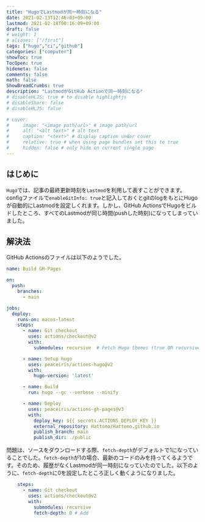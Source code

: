 ```yaml
---
title: "HugoでLastmodが同一時刻になる"
date: 2021-02-13T12:46:03+09:00
lastmod: 2021-02-18T00:16:09+09:00
draft: false
# weight: 1
# aliases: ["/first"]
tags: ["hugo","ci","github"]
categories: ["computer"]
showToc: true
TocOpen: true
hidemeta: false
comments: false
math: false
ShowBreadCrumbs: true
description: "LastmodがGitHub Actionで同一時刻になる"
# disableHLJS: true # to disable highlightjs
# disableShare: false
# disableHLJS: false

# cover:
#     image: "<image path/url>" # image path/url
#     alt: "<alt text>" # alt text
#     caption: "<text>" # display caption under cover
#     relative: true # when using page bundles set this to true
#     hidden: false # only hide on current single page
---
```

## はじめに
`Hugo`では、記事の最終更新時刻を`Lastmod`を利用して表すことができます。configファイルで`enableGitInfo: true`と記入しておくとgitのlogをもとにHugoが自動的にLastmodを設定しくれます。しかし、GitHub ActionsでHugoをビルドしたところ、すべてのLastmodが同じ時間(pushした時刻)になってしまっていました。

## 解決法
GitHub Actionsのファイルは以下のようでした。
```yml
name: Build GH-Pages

on:
  push:
    branches:
      - main

jobs:
  deploy:
    runs-on: macos-latest
    steps:
      - name: Git checkout
        uses: actions/checkout@v2
        with:
          submodules: recursive  # Fetch Hugo themes (true OR recursive)

      - name: Setup hugo
        uses: peaceiris/actions-hugo@v2
        with:
          hugo-version: 'latest'

      - name: Build
        run: hugo --gc --verbose --minify

      - name: Deploy
        uses: peaceiris/actions-gh-pages@v3
        with:
          deploy_key: ${{ secrets.ACTIONS_DEPLOY_KEY }}
          external_repository: Hattomo/Hattomo.github.io
          publish_branch: main
          publish_dir: ./public

```
問題は、ソースをダウンロードする際、`fetch-depth`がデフォルトで1になっていることでした。`fetch-depth`が1の場合、最新のコードのみを持ってくるようです。そのため、履歴がなくLastmodが同一時刻になっていたのでした。以下のように、`fetch-depth`に0を設定したところ正しく動くようになりました。
```yml
    steps:
      - name: Git checkout
        uses: actions/checkout@v2
        with:
          submodules: recursive
          fetch-depth: 0 # Add
```